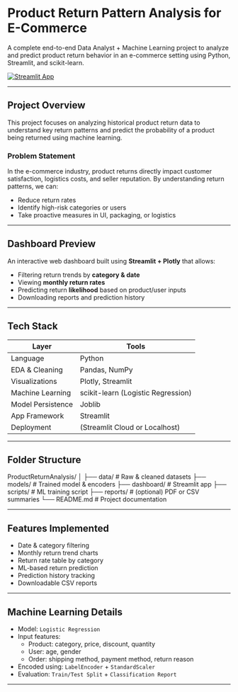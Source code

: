 #  Product Return Pattern Analysis for E-Commerce

A complete end-to-end Data Analyst + Machine Learning project to analyze and predict product return behavior in an e-commerce setting using Python, Streamlit, and scikit-learn.


[![Streamlit App](https://img.shields.io/badge/Live-App-green?logo=streamlit)](https://appuctreturnanalysis-dkvbwjlixmomazkgfbaivg.streamlit.app/)

---

##  Project Overview

This project focuses on analyzing historical product return data to understand key return patterns and predict the probability of a product being returned using machine learning.

### Problem Statement
In the e-commerce industry, product returns directly impact customer satisfaction, logistics costs, and seller reputation. By understanding return patterns, we can:
- Reduce return rates
- Identify high-risk categories or users
- Take proactive measures in UI, packaging, or logistics

---

##  Dashboard Preview

An interactive web dashboard built using **Streamlit + Plotly** that allows:
- Filtering return trends by **category & date**
- Viewing **monthly return rates**
- Predicting return **likelihood** based on product/user inputs
- Downloading reports and prediction history

---

##  Tech Stack

| Layer | Tools |
|-------|-------|
| Language | Python |
| EDA & Cleaning | Pandas, NumPy |
| Visualizations | Plotly, Streamlit |
| Machine Learning | scikit-learn (Logistic Regression) |
| Model Persistence | Joblib |
| App Framework | Streamlit |
| Deployment | (Streamlit Cloud or Localhost) |

---

##  Folder Structure

ProductReturnAnalysis/
│
├── data/ # Raw & cleaned datasets
├── models/ # Trained model & encoders
├── dashboard/ # Streamlit app
├── scripts/ # ML training script
├── reports/ # (optional) PDF or CSV summaries
└── README.md # Project documentation

---

##  Features Implemented

- Date & category filtering
- Monthly return trend charts
- Return rate table by category
- ML-based return prediction
- Prediction history tracking
- Downloadable CSV reports

---

##  Machine Learning Details

- Model: `Logistic Regression`
- Input features:
  - Product: category, price, discount, quantity
  - User: age, gender
  - Order: shipping method, payment method, return reason
- Encoded using: `LabelEncoder` + `StandardScaler`
- Evaluation: `Train/Test Split` + `Classification Report`

---
